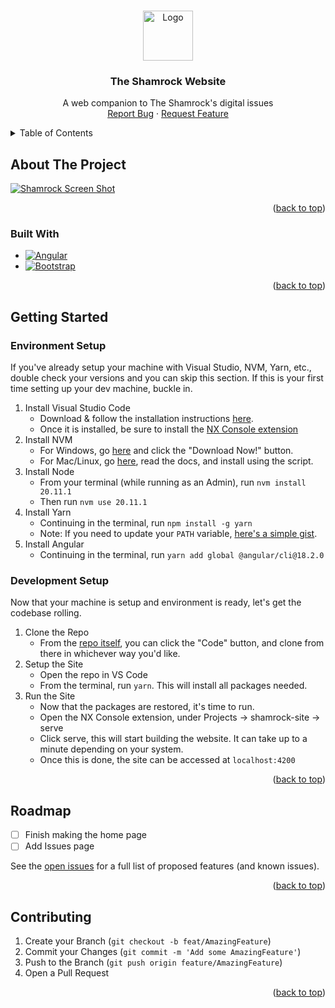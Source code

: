 <!-- Improved compatibility of back to top link: See: https://github.com/othneildrew/Best-README-Template/pull/73 -->
<!-- markdownlint-disable MD033 -->

<a id="readme-top"></a>

<!--
*** Thanks for checking out the Best-README-Template. If you have a suggestion
*** that would make this better, please fork the repo and create a pull request
*** or simply open an issue with the tag "enhancement".
*** Don't forget to give the project a star!
*** Thanks again! Now go create something AMAZING! :D
-->

<!-- PROJECT SHIELDS -->
<!--
*** I'm using markdown "reference style" links for readability.
*** Reference links are enclosed in brackets [ ] instead of parentheses ( ).
*** See the bottom of this document for the declaration of the reference variables
*** for contributors-url, forks-url, etc. This is an optional, concise syntax you may use.
*** https://www.markdownguide.org/basic-syntax/#reference-style-links
-->

<!-- PROJECT LOGO -->
<br />
<div align="center">
  <a href="https://github.com/The-Shamrock/shamrockSite">
    <img src="https://i.imgur.com/GDFU5cb.png" alt="Logo" width="80" height="80">
  </a>

  <h3 align="center">The Shamrock Website</h3>

  <p align="center">
    A web companion to The Shamrock's digital issues
    <br />
    <a href="https://github.com/The-Shamrock/shamrockSite/issues/new?assignees=&labels=bug&projects=&template=bug-report-%F0%9F%90%9E.md&title=Bug%3A+.....">Report Bug</a>
    ·
    <a href="https://github.com/The-Shamrock/shamrockSite/issues/new?assignees=&labels=enhancement&projects=&template=feature_request.md&title=Feat%3A+.....">Request Feature</a>
  </p>
</div>

<!-- TABLE OF CONTENTS -->
<details>
  <summary>Table of Contents</summary>
  <ol>
    <li>
      <a href="#about-the-project">About The Project</a>
      <ul>
        <li><a href="#built-with">Built With</a></li>
      </ul>
    </li>
    <li>
      <a href="#getting-started">Getting Started</a>
      <ul>
        <li><a href="#environment-setup">Environment Setup</a></li>
        <li><a href="#development-setup">Development Setup</a></li>
      </ul>
    </li>
    <li><a href="#roadmap">Roadmap</a></li>
    <li><a href="#contributing">Contributing</a></li>
  </ol>
</details>

<!-- ABOUT THE PROJECT -->

## About The Project

[![Shamrock Screen Shot][product-screenshot]](https://example.com)

<p align="right">(<a href="#readme-top">back to top</a>)</p>

### Built With

- [![Angular][Angular.io]][Angular-url]
- [![Bootstrap][Bootstrap.com]][Bootstrap-url]

<p align="right">(<a href="#readme-top">back to top</a>)</p>

<!-- GETTING STARTED -->

## Getting Started

### Environment Setup

If you've already setup your machine with Visual Studio, NVM, Yarn, etc., double check your versions and you can skip this section. If this is your first time setting up your dev machine, buckle in.

1. Install Visual Studio Code
   - Download & follow the installation instructions [here](https://code.visualstudio.com/download).
   - Once it is installed, be sure to install the [NX Console extension](https://marketplace.visualstudio.com/items?itemName=nrwl.angular-console)
2. Install NVM
   - For Windows, go [here](https://github.com/coreybutler/nvm-windows#readme) and click the "Download Now!" button.
   - For Mac/Linux, go [here](https://github.com/nvm-sh/nvm?tab=readme-ov-file), read the docs, and install using the script.
3. Install Node
   - From your terminal (while running as an Admin), run `nvm install 20.11.1`
   - Then run `nvm use 20.11.1`
4. Install Yarn
   - Continuing in the terminal, run `npm install -g yarn`
   - Note: If you need to update your `PATH` variable, [here's a simple gist](https://gist.github.com/yetanotherchris/1e339bd72d4698f70e2c3a02b04fc1c8).
5. Install Angular
   - Continuing in the terminal, run `yarn add global @angular/cli@18.2.0`

### Development Setup

Now that your machine is setup and environment is ready, let's get the codebase rolling.

1. Clone the Repo
   - From the [repo itself](https://github.com/The-Shamrock/shamrockSite), you can click the "Code" button, and clone from there in whichever way you'd like.
2. Setup the Site
   - Open the repo in VS Code
   - From the terminal, run `yarn`. This will install all packages needed.
3. Run the Site
   - Now that the packages are restored, it's time to run.
   - Open the NX Console extension, under Projects -> shamrock-site -> serve
   - Click serve, this will start building the website. It can take up to a minute depending on your system.
   - Once this is done, the site can be accessed at `localhost:4200`

<p align="right">(<a href="#readme-top">back to top</a>)</p>

<!-- ROADMAP -->

## Roadmap

- [ ] Finish making the home page
- [ ] Add Issues page

See the [open issues](https://github.com/The-Shamrock/shamrockSite/issues?q=is%3Aopen+is%3Aissue) for a full list of proposed features (and known issues).

<p align="right">(<a href="#readme-top">back to top</a>)</p>

<!-- CONTRIBUTING -->

## Contributing

1. Create your Branch (`git checkout -b feat/AmazingFeature`)
2. Commit your Changes (`git commit -m 'Add some AmazingFeature'`)
3. Push to the Branch (`git push origin feature/AmazingFeature`)
4. Open a Pull Request

<p align="right">(<a href="#readme-top">back to top</a>)</p>

<!-- ACKNOWLEDGMENTS -->

[contributors-shield]: https://img.shields.io/github/contributors/othneildrew/Best-README-Template.svg?style=for-the-badge
[contributors-url]: https://github.com/othneildrew/Best-README-Template/graphs/contributors
[forks-shield]: https://img.shields.io/github/forks/othneildrew/Best-README-Template.svg?style=for-the-badge
[forks-url]: https://github.com/othneildrew/Best-README-Template/network/members
[stars-shield]: https://img.shields.io/github/stars/othneildrew/Best-README-Template.svg?style=for-the-badge
[stars-url]: https://github.com/othneildrew/Best-README-Template/stargazers
[issues-shield]: https://img.shields.io/github/issues/othneildrew/Best-README-Template.svg?style=for-the-badge
[issues-url]: https://github.com/othneildrew/Best-README-Template/issues
[product-screenshot]: https://i.imgur.com/fNnx6l1.png
[Angular.io]: https://img.shields.io/badge/Angular-DD0031?style=for-the-badge&logo=angular&logoColor=white
[Angular-url]: https://angular.io/
[Bootstrap.com]: https://img.shields.io/badge/Bootstrap-563D7C?style=for-the-badge&logo=bootstrap&logoColor=white
[Bootstrap-url]: https://getbootstrap.com
